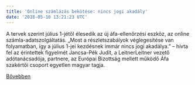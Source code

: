 ```yaml
---
title: 'Online számlázás bekötése: nincs jogi akadály'
date: '2018-05-10 13:21:23 UTC'
---
```


A tervek szerint július 1-jétől élesedik az új áfa-ellenőrzési eszköz, az online számla-adatszolgáltatás. „Most a részletszabályok véglegesítése van folyamatban, így a július 1-jei kezdésnek immár nincs jogi akadálya.” – hívta fel az érintettek figyelmét Jancsa-Pék Judit, a LeitnerLeitner vezető adótanácsadója, partnere, az Európai Bizottság mellett működő Áfa szakértői csoport egyetlen magyar tagja.


[Bővebben](https://ift.tt/2jLoP32)

